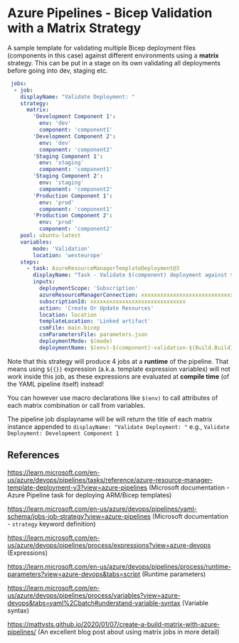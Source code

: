 # Azure Pipelines - Bicep Validation with a Matrix Strategy

A sample template for validating multiple Bicep deployment files (components in this case) against different environments using a **matrix** strategy. This can be put in a stage on its own validating all deployments before going into dev, staging etc.

```yaml
 jobs: 
  - job: 
	displayName: "Validate Deployment: "
	strategy:
	  matrix: 
		'Development Component 1':
		  env: 'dev'
		  component: 'component1'
		'Development Component 2':
		  env: 'dev'
		  component: 'component2'
		'Staging Component 1':
		  env: 'staging'
		  component: 'component1'
		'Staging Component 2':
		  env: 'staging'
		  component: 'component2'
		'Production Component 1':
		  env: 'prod'
		  component: 'component1'
		'Production Component 2':
		  env: 'prod'
		  component: 'component2'
	pool: ubuntu-latest
	variables:
		mode: 'Validation'
		location: 'westeurope'
	steps:
	  - task: AzureResourceManagerTemplateDeployment@3
		displayName: "Task - Validate $(component) deployment against $(env)"
		inputs:
		  deploymentScope: 'Subscription'
		  azureResourceManagerConnection: xxxxxxxxxxxxxxxxxxxxxxxxxxxxxx
		  subscriptionId: xxxxxxxxxxxxxxxxxxxxxxxxxxxxxx
		  action: 'Create Or Update Resources'
		  location: location
		  templateLocation: 'Linked artifact'
		  csmFile: main.bicep
		  csmParametersFile: parameters.json
		  deploymentMode: $(mode)
		  deploymentName: $(env)-$(component)-validation-$(Build.BuildId)
```

Note that this strategy will produce 4 jobs at a **runtime** of the pipeline. That means using `${{}}` expression (a.k.a. template expression variables) will not work inside this job, as these expressions are evaluated at **compile time** (of the YAML pipeline itself) instead!

You can however use macro declarations like `$(env)` to call attributes of each matrix combination or call from variables. 

The pipeline job displayname will be will return the title of each matrix instance appended to  `displayName: "Validate Deployment: "`  e.g.,  `Validate Deployment: Development Component 1`

## References

https://learn.microsoft.com/en-us/azure/devops/pipelines/tasks/reference/azure-resource-manager-template-deployment-v3?view=azure-pipelines (Microsoft documentation - Azure Pipeline task for deploying ARM/Bicep templates)

https://learn.microsoft.com/en-us/azure/devops/pipelines/yaml-schema/jobs-job-strategy?view=azure-pipelines (Microsoft documentation  - `strategy` keyword definition)

https://learn.microsoft.com/en-us/azure/devops/pipelines/process/expressions?view=azure-devops (Expressions)

https://learn.microsoft.com/en-us/azure/devops/pipelines/process/runtime-parameters?view=azure-devops&tabs=script (Runtime parameters)

https://learn.microsoft.com/en-us/azure/devops/pipelines/process/variables?view=azure-devops&tabs=yaml%2Cbatch#understand-variable-syntax (Variable syntax)

https://mattvsts.github.io/2020/01/07/create-a-build-matrix-with-azure-pipelines/ (An excellent blog post about using matrix jobs in more detail)

